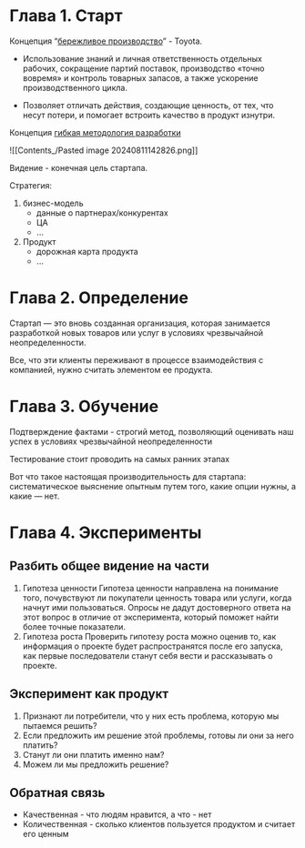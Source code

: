 # Глава 1. Старт

Концепция “[бережливое производство](https://ru.wikipedia.org/wiki/%D0%91%D0%B5%D1%80%D0%B5%D0%B6%D0%BB%D0%B8%D0%B2%D0%BE%D0%B5_%D0%BF%D1%80%D0%BE%D0%B8%D0%B7%D0%B2%D0%BE%D0%B4%D1%81%D1%82%D0%B2%D0%BE)” - Toyota. 

- Использование знаний и личная ответственность отдельных рабочих, сокращение партий поставок, производство «точно вовремя» и контроль товарных запасов, а также ускорение производственного цикла. 

- Позволяет отличать действия, создающие ценность, от тех, что несут потери, и помогает встроить качество в продукт изнутри.

Концепция [гибкая методология разработки](https://ru.wikipedia.org/wiki/%D0%93%D0%B8%D0%B1%D0%BA%D0%B0%D1%8F_%D0%BC%D0%B5%D1%82%D0%BE%D0%B4%D0%BE%D0%BB%D0%BE%D0%B3%D0%B8%D1%8F_%D1%80%D0%B0%D0%B7%D1%80%D0%B0%D0%B1%D0%BE%D1%82%D0%BA%D0%B8)

![[Contents_/Pasted image 20240811142826.png]]

Видение - конечная цель стартапа.

Стратегия:
1. бизнес-модель
	- данные о партнерах/конкурентах
	- ЦА
	- ...
1. Продукт
	- дорожная карта продукта
	- ...
# Глава 2. Определение

Стартап — это вновь созданная организация, которая занимается разработкой новых товаров или услуг в условиях чрезвычайной неопределенности.

Все, что эти клиенты переживают в процессе взаимодействия с компанией, нужно считать элементом ее продукта.
# Глава 3. Обучение

Подтверждение фактами - строгий метод, позволяющий оценивать наш успех в условиях чрезвычайной неопределенности

Тестирование стоит проводить на самых ранних этапах

Вот что такое настоящая производительность для стартапа: систематическое выяснение опытным путем того, какие опции нужны, а какие — нет.
# Глава 4. Эксперименты
## Разбить общее видение на части
1. Гипотеза ценности
	Гипотеза ценности направлена на понимание того, почувствуют ли покупатели ценность товара или услуги, когда начнут ими пользоваться. Опросы не дадут достоверного ответа на этот вопрос в отличие от эксперимента, который поможет найти более точные показатели.
2. Гипотеза роста
	Проверить гипотезу роста можно оценив то, как информация о проекте будет распространятся после его запуска, как первые последователи станут себя вести и рассказывать о проекте.
## Эксперимент как продукт
1. Признают ли потребители, что у них есть проблема, которую мы пытаемся решить? 
2. Если предложить им решение этой проблемы, готовы ли они за него платить?
3. Станут ли они платить именно нам?    
4. Можем ли мы предложить решение?
## Обратная связь

- Качественная - что людям нравится, а что - нет
- Количественная - сколько клиентов пользуется продуктом и считает его ценным
